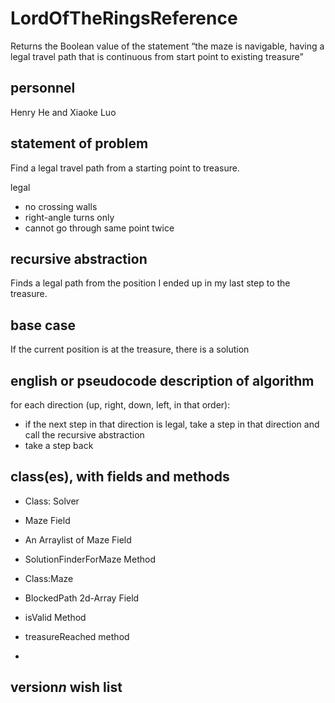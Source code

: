 # LordOfTheRingsReference

Returns the Boolean value of the statement “the maze is navigable, having a legal travel path that is continuous from start point to existing treasure”

## personnel
Henry He and Xiaoke Luo

## statement of problem

Find a legal travel path from a starting point to treasure.

legal
 * no crossing walls
 * right-angle turns only
 * cannot go through same point twice

## recursive abstraction

Finds a legal path from the position I ended up in my last step to the treasure.

## base case

If the current position is at the treasure, there is a solution

## english or pseudocode description of algorithm

for each direction (up, right, down, left, in that order):
 * if the next step in that direction is legal, take a step in that direction and call the recursive abstraction
 * take a step back
 
## class(es), with fields and methods
 * Class: Solver
 * Maze Field
 * An Arraylist of Maze Field
 * SolutionFinderForMaze Method


 * Class:Maze
 * BlockedPath 2d-Array Field
 * isValid Method
 * treasureReached method
 *
## version*n* wish list
